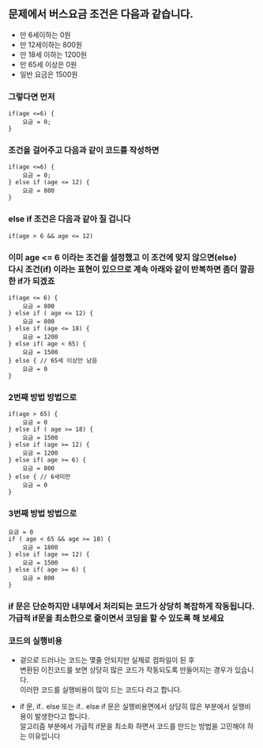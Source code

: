 ## 문제에서 버스요금 조건은 다음과 같습니다.

* 만 6세이하는 0원
* 만 12세이하는 800원
* 만 18세 이하는 1200원
* 만 65세 이상은 0원
* 일반 요금은 1500원

### 그렇다면 먼저
    if(age <=6) {
		요금 = 0;
	}	

### 조건을 걸어주고 다음과 같이 코드를 작성하면
	if(age <=6) {
		요금 = 0;
	} else if (age <= 12) {
		요금 = 800
	}

### else if 조건은 다음과 같아 질 겁니다
	if(age > 6 && age <= 12)

### 이미 age <= 6 이라는 조건을 설정했고 이 조건에 맞지 않으면(else)<br/>다시 조건(if) 이라는 표현이 있으므로 계속 아래와 같이 반복하면 좀더 깔끔한 if가 되겠죠

	if(age <= 6) {
		요금 = 800
	} else if ( age <= 12) {
		요금 = 800
	} else if (age <= 18) {
		요금 = 1200
	} else if( age < 65) {
		요금 = 1500
	} else { // 65세 이상만 남음
		요금 = 0
	}

### 2번째 방법 방법으로
	if(age > 65) {
		요금 = 0
	} else if ( age >= 18) {
		요금 = 1500
	} else if (age >= 12) {
		요금 = 1200
	} else if( age >= 6) {
		요금 = 800
	} else { // 6세미만 
		요금 = 0
	}


### 3번째 방법 방법으로
	요금 = 0
	if ( age < 65 && age >= 18) {
		요금 = 1800
	} else if (age >= 12) {
		요금 = 1500
	} else if( age >= 6) {
		요금 = 800
	}


### if 문은 단순하지만 내부에서 처리되는 코드가 상당히 복잡하게 작동됩니다.<br/>가급적 if문을 최소한으로 줄이면서 코딩을 할 수 있도록 해 보세요	

### 코드의 실행비용

* 겉으로 드러나는 코드는 몇줄 안되지만 실제로 컴파일이 된 후  
변환된 이진코드를 보면 상당히 많은 코드가 작동되도록 만들어지는 경우가 있습니다.  
이러한 코드를 실행비용이 많이 드는 코드다 라고 합니다.

* if 문, if.. else 또는 if.. else if 문은 실행비용면에서 상당히 많은 부분에서 실행비용이 발생한다고 합니다.  
알고리즘 부분에서 가급적 if문을 최소화 하면서 코드를 만드는 방법을 고민해야 하는 이유입니다









